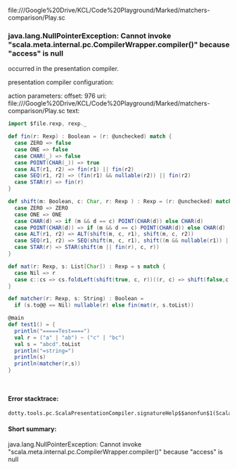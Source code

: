 file://<HOME>/Google%20Drive/KCL/Code%20Playground/Marked/matchers-comparison/Play.sc
### java.lang.NullPointerException: Cannot invoke "scala.meta.internal.pc.CompilerWrapper.compiler()" because "access" is null

occurred in the presentation compiler.

presentation compiler configuration:


action parameters:
offset: 976
uri: file://<HOME>/Google%20Drive/KCL/Code%20Playground/Marked/matchers-comparison/Play.sc
text:
```scala
import $file.rexp, rexp._

def fin(r: Rexp) : Boolean = (r: @unchecked) match {
  case ZERO => false
  case ONE => false
  case CHAR(_) => false
  case POINT(CHAR(_)) => true
  case ALT(r1, r2) => fin(r1) || fin(r2)
  case SEQ(r1, r2) => (fin(r1) && nullable(r2)) || fin(r2)
  case STAR(r) => fin(r)
}

def shift(m: Boolean, c: Char, r: Rexp ) : Rexp = (r: @unchecked) match {
  case ZERO => ZERO
  case ONE => ONE
  case CHAR(d) => if (m && d == c) POINT(CHAR(d)) else CHAR(d)
  case POINT(CHAR(d)) => if (m && d == c) POINT(CHAR(d)) else CHAR(d)
  case ALT(r1, r2) => ALT(shift(m, c, r1), shift(m, c, r2))
  case SEQ(r1, r2) => SEQ(shift(m, c, r1), shift((m && nullable(r1)) || fin(r1), c, r2))
  case STAR(r) => STAR(shift(m || fin(r), c, r))
}

def mat(r: Rexp, s: List[Char]) : Rexp = s match {
  case Nil => r
  case c::cs => cs.foldLeft(shift(true, c, r))((r, c) => shift(false,c,r))
}

def matcher(r: Rexp, s: String) : Boolean =
  if (s.to@@ == Nil) nullable(r) else fin(mat(r, s.toList))

@main
def test1() = {
  println("=====Test====")
  val r = ("a" | "ab") ~ ("c" | "bc")
  val s = "abcd".toList
  println("=string=")
  println(s)
  println(matcher(r,s))
}




```



#### Error stacktrace:

```
dotty.tools.pc.ScalaPresentationCompiler.signatureHelp$$anonfun$1(ScalaPresentationCompiler.scala:434)
```
#### Short summary: 

java.lang.NullPointerException: Cannot invoke "scala.meta.internal.pc.CompilerWrapper.compiler()" because "access" is null